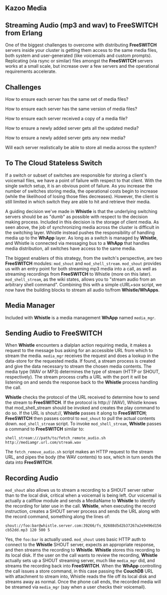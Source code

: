 ## Kazoo Media



## Streaming Audio (mp3 and wav) to FreeSWITCH from Erlang

One of the biggest challenges to overcome with distributing **FreeSWITCH** servers inside your cluster is getting them access to the same media files, both system and user-generated (like voicemails and custom prompts). Replicating (via rsync or similar) files amongst the **FreeSWITCH** servers works at a small scale, but increase over a few servers and the operational requirements accelerate.


## Challenges

How to ensure each server has the same set of media files?

How to ensure each server has the same version of media files?

How to ensure each server received a copy of a media file?

How to ensure a newly added server gets all the updated media?

How to ensure a newly added server gets any new media?

Will each server realistically be able to store all media across the system?


## To The Cloud Stateless Switch

If a switch or subset of switches are responsible for storing a client's voicemail files, we have a point of failure with respect to that client. With the single switch setup, it is an obvious point of failure. As you increase the number of switches storing media, the operational costs begin to increase (while the likelihood of losing those files decreases). However, the client is still limited in which switch they are able to hit and retrieve their media.

A guiding decision we've made in **Whistle** is that the underlying switching servers should be as "dumb" as possible with respect to the decision making process. Included in this decision is the storage of client media. As seen above, the job of synchronizing media across the cluster is difficult in the switching layer. Whistle instead pushes the responsibility of handling media up to the **WhApp** layer. As long as a switch is managed by **Whistle**, and Whistle is connected via messaging bus to a **WhApp** that handles media distribution, all switches have access to the same media.

The biggest enablers of this strategy, from the switch's perspective, are two **FreeSWITCH** modules: `mod_shout` and `mod_shell_stream`. `mod_shout` provides us with an entry point for both streaming mp3 media into a call, as well as streaming recordings from **FreeSWITCH** to Whistle (more on this later). `mod_shell_stream`, as the wiki states, allows you to "stream audio from an arbitrary shell command". Combining this with a simple cURL+sox script, we now have the building blocks to stream all audio to/from **Whistle/WhApps**.


## Media Manager

Included with **Whistle** is a media management **WhApp** named `media_mgr`.


## Sending Audio to FreeSWITCH

When **Whistle** encounters a dialplan action requiring media, it makes a request to the message bus asking for an accessible URL from which to stream the media. `media_mgr` receives the request and does a lookup in the data-store for the requested media. If found, a stream process is created and give the data necessary to stream the chosen media contents. The media type (WAV or MP3) determines the type of stream (HTTP or SHOUT, respectively). The stream process crafts a URL with the port it will be listening on and sends the response back to the **Whistle** process handling the call.

**Whistle** checks the protocol of the URL received to determine how to send the stream to **FreeSWITCH**. If the protocol is http:// (WAV), Whistle knows that mod_shell_stream should be invoked and creates the play command to do so. If the URL is shout://, **Whistle** passes it along to **FreeSWITCH**; **FreeSWITCH** then passes control to `mod_shout` to pull the actual contents down.
`mod_shell_stream` script. To invoke `mod_shell_stream`, **Whistle** passes a command to **FreeSWITCH** similar to:
 
`shell_stream:///path/to/fetch_remote_audio.sh http://mediamgr.url.com/stream.wav`
 
The `fetch_remove_audio.sh` script makes an HTTP request to the stream URL, and pipes the body (the WAV contents) to sox, which in turn sends the data into **FreeSWITCH**.


## Recording Audio

`mod_shout` also allows us to stream a recording to a SHOUT server rather than to the local disk, critical when a voicemail is being left.
Our voicemail is actually a callflow module and sends a MediaName to **Whistle** to identify the recording for later use in the call. **Whistle**, when executing the record instruction, creates a SHOUT server process and sends the URL along with the record command, something along the lines of:
 
`shout://foo:bar@whistle.server.com:39266/fs_02688d5d2b37267a2e9496d156cb52dd.mp3 120 500 5`
 
Yes, the `foo:bar` is actually used. `mod_shout` uses basic HTTP auth to connect to the **Whistle** SHOUT server, expects an appropriate response, and then streams the recording to **Whistle**. **Whistle** stores this recording to its local disk. If the user on the call wants to review the recording, **Whistle** actually sets up a SHOUT streaming server, much like `media_mgr` did, and streams the recording back into **FreeSWITCH**. When the **WhApp** controlling the call issues a store command, in this case passing the **CouchDB** URL with attachment to stream into, Whistle reads the file off its local disk and streams away as normal. Once the phone call ends, the recorded media will be streamed via `media_mgr` (say when a user checks their voicemail).
